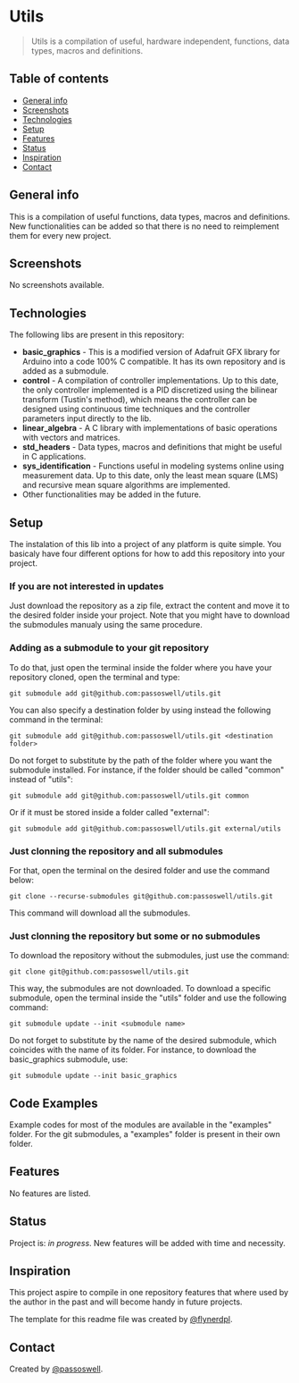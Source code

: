# Utils
> Utils is a compilation of useful, hardware independent, functions, data types, macros and definitions.

## Table of contents
* [General info](#general-info)
* [Screenshots](#screenshots)
* [Technologies](#technologies)
* [Setup](#setup)
* [Features](#features)
* [Status](#status)
* [Inspiration](#inspiration)
* [Contact](#contact)

## General info
This is a compilation of useful functions, data types, macros and definitions. New functionalities can be added so that there is no need to reimplement them for every new project.

## Screenshots
No screenshots available.

## Technologies
The following libs are present in this repository:
* **basic_graphics** - This is a modified version of Adafruit GFX library for Arduino into a code 100% C compatible. It has its own repository and is added as a submodule.
* **control** - A compilation of controller implementations. Up to this date, the only controller implemented is a PID discretized using the bilinear transform (Tustin's method), which means the controller can be designed using continuous time techniques and the controller parameters input directly to the lib.
* **linear_algebra** - A C library with implementations of basic operations with vectors and matrices.
* **std_headers** - Data types, macros and definitions that might be useful in C applications.
* **sys_identification** - Functions useful in modeling systems online using measurement data. Up to this date, only the least mean square (LMS) and recursive mean square algorithms are implemented.
* Other functionalities may be added in the future.

## Setup
The instalation of this lib into a project of any platform is quite simple. You basicaly have four different options for how to add this repository into your project.

### If you are not interested in updates
Just download the repository as a zip file, extract the content and move it to the desired folder inside your project. Note that you might have to download the submodules manualy using the same procedure.

### Adding as a submodule to your git repository
To do that, just open the terminal inside the folder where you have your repository cloned, open the terminal and type:
```
git submodule add git@github.com:passoswell/utils.git
```
You can also specify a destination folder by using instead the following command in the terminal:
```
git submodule add git@github.com:passoswell/utils.git <destination folder>
```
Do not forget to substitute <destination folder> by the path of the folder where you want the submodule installed. For instance, if the folder should be called "common" instead of "utils":
```
git submodule add git@github.com:passoswell/utils.git common
```
Or if it must be stored inside a folder called "external":
```
git submodule add git@github.com:passoswell/utils.git external/utils
```

### Just clonning the repository and all submodules
For that, open the terminal on the desired folder and use the command below:
```
git clone --recurse-submodules git@github.com:passoswell/utils.git
```
This command will download all the submodules.

### Just clonning the repository but some or no submodules
To download the repository without the submodules, just use the command:
```
git clone git@github.com:passoswell/utils.git
```
This way, the submodules are not downloaded. 
To download a specific submodule, open the terminal inside the "utils" folder and use the following command:
```
git submodule update --init <submodule name>
```
Do not forget to substitute <submodule name> by the name of the desired submodule, which coincides with the name of its folder. For instance, to download the basic_graphics submodule, use:
```
git submodule update --init basic_graphics
```

## Code Examples
Example codes for most of the modules are available in the "examples" folder. For the git submodules, a "examples" folder is present in their own folder.

## Features
No features are listed.

## Status
Project is: _in progress_. New features will be added with time and necessity.

## Inspiration
This project aspire to compile in one repository features that where used by the author in the past and will become handy in future projects.

The template for this readme file was created by [@flynerdpl](https://www.flynerd.pl/).

## Contact
Created by [@passoswell](https://github.com/passoswell).

